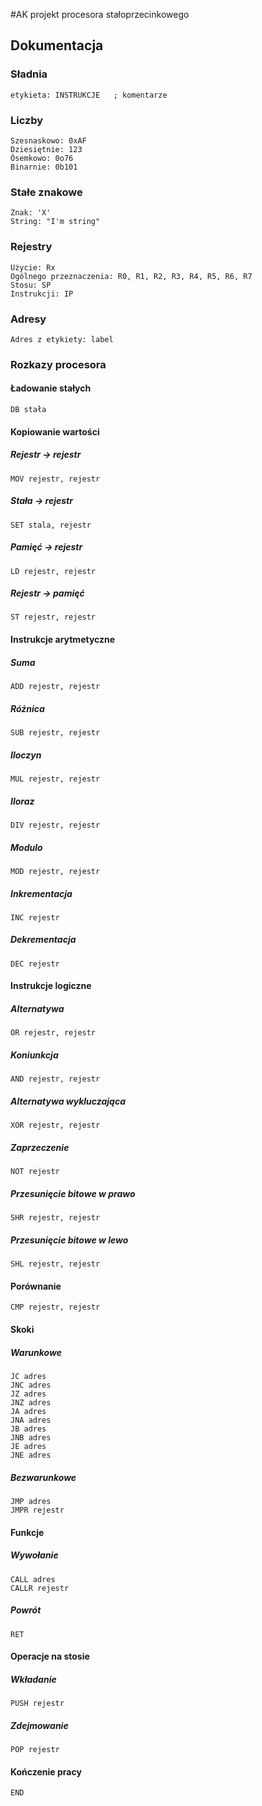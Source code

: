 #AK projekt procesora stałoprzecinkowego
## Dokumentacja
### Sładnia
`etykieta: INSTRUKCJE   ; komentarze`
### Liczby
```
Szesnaskowo: 0xAF
Dziesiętnie: 123
Ósemkowo: 0o76
Binarnie: 0b101
```
### Stałe znakowe
```
Znak: 'X'
String: "I'm string"
```
### Rejestry
```
Użycie: Rx
Ogólnego przeznaczenia: R0, R1, R2, R3, R4, R5, R6, R7
Stosu: SP
Instrukcji: IP
```
### Adresy
```
Adres z etykiety: label
```
### Rozkazy procesora
#### Ładowanie stałych
```
DB stała
```
#### Kopiowanie wartości
##### Rejestr -> rejestr
```
MOV rejestr, rejestr
```
##### Stała -> rejestr
```
SET stala, rejestr
```
##### Pamięć -> rejestr
```
LD rejestr, rejestr
```
##### Rejestr -> pamięć
```
ST rejestr, rejestr
```
#### Instrukcje arytmetyczne
##### Suma
```
ADD rejestr, rejestr
```
##### Różnica
```
SUB rejestr, rejestr
```
##### Iloczyn
```
MUL rejestr, rejestr
```
##### Iloraz
```
DIV rejestr, rejestr
```
##### Modulo
```
MOD rejestr, rejestr
```
##### Inkrementacja
```
INC rejestr
```
##### Dekrementacja
```
DEC rejestr
```

#### Instrukcje logiczne
##### Alternatywa
```
OR rejestr, rejestr
```
##### Koniunkcja
```
AND rejestr, rejestr
```
##### Alternatywa wykluczająca
```
XOR rejestr, rejestr
```
##### Zaprzeczenie
```
NOT rejestr
```
##### Przesunięcie bitowe w prawo
```
SHR rejestr, rejestr
```
##### Przesunięcie bitowe w lewo
```
SHL rejestr, rejestr
```
#### Porównanie
```
CMP rejestr, rejestr
```
#### Skoki
##### Warunkowe
```
JC adres
JNC adres
JZ adres
JNZ adres
JA adres
JNA adres
JB adres
JNB adres
JE adres
JNE adres
```
##### Bezwarunkowe
```
JMP adres
JMPR rejestr
```
#### Funkcje
##### Wywołanie
```
CALL adres
CALLR rejestr
```
##### Powrót
```
RET
```
#### Operacje na stosie
##### Wkładanie
```
PUSH rejestr
```
##### Zdejmowanie
```
POP rejestr
```
#### Kończenie pracy
```
END
```
